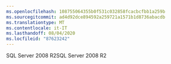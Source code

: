 ```yaml
---
ms.openlocfilehash: 108755064355b0f531c032858fcacbcfbb1a259b
ms.sourcegitcommit: ad4d92dce894592a259721a1571b1d8736abacdb
ms.translationtype: MT
ms.contentlocale: it-IT
ms.lasthandoff: 08/04/2020
ms.locfileid: "87623242"
---
```

<span data-ttu-id="cdc40-101">SQL Server 2008 R2</span><span class="sxs-lookup"><span data-stu-id="cdc40-101">SQL Server 2008 R2</span></span>
